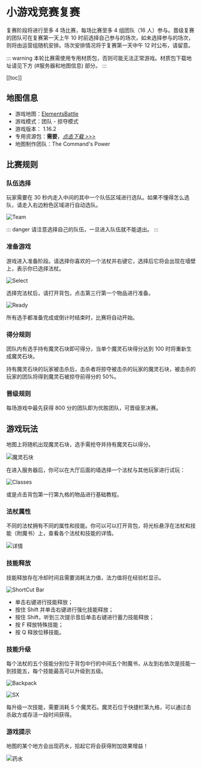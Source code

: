 # 小游戏竞赛复赛

复赛阶段将进行至多 4 场比赛，每场比赛至多 4 组团队（16 人）参与。晋级复赛的团队可在复赛第一天上午 10 时前选择自己参与的场次，如未选择参与的场次，则将由运营组随机安排。场次安排情况将于复赛第一天中午 12 时公布，请留意。

::: warning
本轮比赛需使用专用材质包，否则可能无法正常游戏。材质包下载地址请见下方 (#服务器和地图信息) 部分。
:::

[[toc]]

## 地图信息

- 游戏地图：[ElementsBattle](https://www.mcbbs.net/thread-891679-1-1.html)
- 游戏模式：团队 - 掠夺模式
- 游戏版本： 1.16.2
- 专用资源包：**需要**，[_点击下载 >>>_](https://littleskin-resource.littleservice.cn/5thAnniv/eb_resourcespack.zip)
- 地图制作团队：The Command's Power

## 比赛规则

### 队伍选择

玩家需要在 30 秒内走入中间的其中一个队伍区域进行选队。如果不懂得怎么选队，请走入右边粉色区域进行自动选队。

![Team](https://cdn.jsdelivr.net/gh/Restent/Photos-For-LS5TH/EB/team.jpg)

::: danger
请注意选择自己的队伍，一旦进入队伍就不能退出。
:::

### 准备游戏

游戏进入准备阶段。请选择你喜欢的一个法杖并右键它，选择后它将会出现在墙壁上，表示你已选择法杖。

![Select](https://cdn.jsdelivr.net/gh/Restent/Photos-For-LS5TH/EB/select.jpg)

选择完法杖后，请打开背包，点击第三行第一个物品进行准备。

![Ready](https://cdn.jsdelivr.net/gh/Restent/Photos-For-LS5TH/EB/ready.jpg)

所有选手都准备完成或倒计时结束时，比赛将自动开始。

### 得分规则

团队内有选手持有魔灵石块即可得分，当单个魔灵石块得分达到 100 时将重新生成魔灵石块。

持有魔灵石块的玩家被击杀后，击杀者将掠夺被击杀的玩家的魔灵石块，被击杀的玩家的团队将得到魔灵石被掠夺前得分的 50%。

### 晋级规则

每场游戏中最先获得 800 分的团队即为优胜团队，可晋级至决赛。

## 游戏玩法

地图上将随机出现魔灵石块，选手需抢夺并持有魔灵石以得分。

![魔灵石块](https://cdn.jsdelivr.net/gh/Restent/Photos-For-LS5TH/EB/mlsk.jpg)

在进入服务器后，你可以在大厅后面的墙选择一个法杖与其他玩家进行试玩：

![Classes](https://cdn.jsdelivr.net/gh/Restent/Photos-For-LS5TH/EB/Classes.jpg)

或是点击背包第一行第九格的物品进行基础教程。

### 法杖属性

不同的法杖拥有不同的属性和技能。你可以可以打开背包，将光标悬浮在法杖和技能（附魔书）上，查看各个法杖和技能的详情。

![详情](https://cdn.jsdelivr.net/gh/Restent/Photos-For-LS5TH/EB/xq.png)

### 技能释放

技能释放存在冷却时间且需要消耗法力值，法力值将在经验栏显示。

![ShortCut Bar](https://cdn.jsdelivr.net/gh/Restent/Photos-For-LS5TH/EB/shortcut-bar.png)

- 单击右键进行技能释放；
- 按住 Shift 并单击右键进行强化技能释放；
- 按住 Shift，听到三次提示音后单击右键进行蓄力技能释放；
- 按 F 释放特殊技能；
- 按 Q 释放位移技能。

### 技能升级

每个法杖的五个技能分别位于背包中行的中间五个附魔书，从左到右依次是技能一到技能五，每个技能最高可以升级到五级。

![Backpack](https://cdn.jsdelivr.net/gh/Restent/Photos-For-LS5TH/EB/backpack.png)

![SX](https://cdn.jsdelivr.net/gh/Restent/Photos-For-LS5TH/EB/sx.jpg)

每升级一次技能，需要消耗 5 个魔灵石。魔灵石位于快捷栏第九格，可以通过击杀敌方或存活一段时间获得。

### 游戏提示

地图的某个地方会出现药水，拾起它将会获得附加效果增益！

![药水](https://cdn.jsdelivr.net/gh/Restent/Photos-For-LS5TH/EB/ys.jpg)
